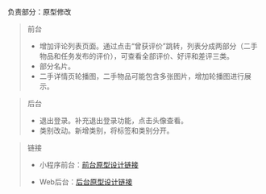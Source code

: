 负责部分：原型修改
> 前台
> + 增加评论列表页面。通过点击“曾获评价”跳转，列表分成两部分（二手物品和任务发布的评价），可查看全部评价、好评和差评三类。
> + 部分名片。
> + 二手详情页轮播图，二手物品可能包含多张图片，增加轮播图进行展示。

> 后台
> + 退出登录。补充退出登录功能，点击头像查看。
> + 类别改动。新增类别，将标签和类别分开。

> 链接
> + 小程序前台：[前台原型设计链接](https://modao.cc/app/7d74e932d6e744007126d76d8110d2e117cd1561?simulator_type=device&sticky#screen=sknooc60cs690bm)
>
> + Web后台：[后台原型设计链接](https://modao.cc/app/ab373e13c097e51d1929720615927b45bed90212?simulator_type=device&sticky#screen=skna1oj3pt7ebkn)

